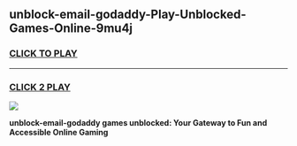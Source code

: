 
## unblock-email-godaddy-Play-Unblocked-Games-Online-9mu4j
<h3>
<a href="https://premium76.site?title=unblock-email-godaddy&ref=25A">CLICK TO PLAY</a></h3>
<hr>

<h3>
<a href="https://premium76.site?title=unblock-email-godaddy&ref=25A">CLICK 2 PLAY</a>
  
</h3>

<a href="https://premium76.site?title=unblock-email-godaddy&ref=25A"><img src="https://clearcache.store/games.png"></a>


**unblock-email-godaddy games unblocked: Your Gateway to Fun and Accessible Online Gaming**
